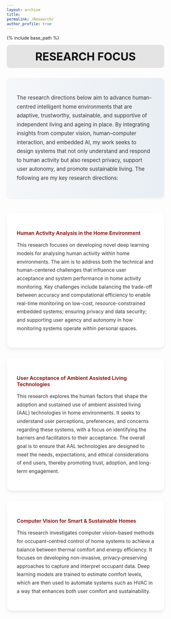 ```yaml
---
layout: archive
title:
permalink: /Research/
author_profile: true
---
```


{% include base_path %}

<!-- ====== Styling ====== -->
<style>
.research-intro {
  background: linear-gradient(to right, #f5f7fa, #e8eef3);
  padding: 2rem;
  border-radius: 12px;
  margin-bottom: 3rem;
  box-shadow: 0 4px 8px rgba(0,0,0,0.05);
}
.research-intro .intro-text {
  max-width: 900px;
  margin: 0 auto;
  font-size: 1.05rem;
  color: #333;
  line-height: 1.7;
}

  /* ====== Header ====== */
.pub-header {
  background-color: #e4e4e4;
  padding: 1rem 1rem;
  text-align: center;
  font-size: 2.2rem;
  font-weight: 700;
  color: #111;
  border-radius: 10px;
  margin-bottom: 2rem;
}
  
.research-grid {
  display: grid;
  grid-template-columns: repeat(auto-fit, minmax(300px, 1fr));
  gap: 2rem;
  align-items: stretch;
}

.research-card {
  background: white;
  border-radius: 16px;
  padding: 2rem;
  box-shadow: 0 6px 12px rgba(0,0,0,0.07);
  transition: transform 0.2s ease, box-shadow 0.2s ease;
}
.research-card:hover {
  transform: translateY(-5px);
  box-shadow: 0 10px 18px rgba(0,0,0,0.1);
}
.research-card h3 {
  color: #8b0000;
  font-weight: 600;
  margin-bottom: 1rem;
}
.research-card p {
  color: #333;
  font-size: 0.98rem;
  line-height: 1.7;
}
</style>

<div class="pub-header"> RESEARCH FOCUS </div>

<!-- ====== Intro Section ====== -->
<div class="research-intro">
  <div class="intro-text">
    <p>
      The research directions below aim to advance human-centred intelligent home environments that are adaptive, trustworthy, sustainable, and supportive of independent living and ageing in place. 
      By integrating insights from computer vision, human–computer interaction, and embedded AI, 
      my work seeks to design systems that not only understand and respond to human activity 
      but also respect privacy, support user autonomy, and promote sustainable living. 
      The following are my key research directions:
    </p>
  </div>
</div>

<!-- ====== Research Focus Cards ====== -->
<div class="research-grid">

  <div class="research-card">
    <h3> Human Activity Analysis in the Home Environment</h3>
    <p>
      This research focuses on developing novel deep learning models for analysing human activity within home environments. 
      The aim is to address both the technical and human-centered challenges that influence user acceptance and system performance in home activity monitoring. 
      Key challenges include balancing the trade-off between accuracy and computational efficiency to enable real-time monitoring on low-cost, resource-constrained embedded systems; 
      ensuring privacy and data security; and supporting user agency and autonomy in how monitoring systems operate within personal spaces.
    </p>
  </div>

  <div class="research-card">
    <h3> User Acceptance of Ambient Assisted Living Technologies</h3>
    <p>
      This research explores the human factors that shape the adoption and sustained use of ambient assisted living (AAL) technologies in home environments. 
      It seeks to understand user perceptions, preferences, and concerns regarding these systems, 
      with a focus on identifying the barriers and facilitators to their acceptance. 
      The overall goal is to ensure that AAL technologies are designed to meet the needs, expectations, and ethical considerations of end users, 
      thereby promoting trust, adoption, and long-term engagement.
    </p>
  </div>

  <div class="research-card">
    <h3> Computer Vision for Smart & Sustainable Homes</h3>
    <p>
      This research investigates computer vision–based methods for occupant-centred control of home systems 
      to achieve a balance between thermal comfort and energy efficiency. 
      It focuses on developing non-invasive, privacy-preserving approaches to capture and interpret occupant data. 
      Deep learning models are trained to estimate comfort levels, 
      which are then used to automate systems such as HVAC in a way that enhances both user comfort and sustainability.
    </p>
  </div>

</div>

